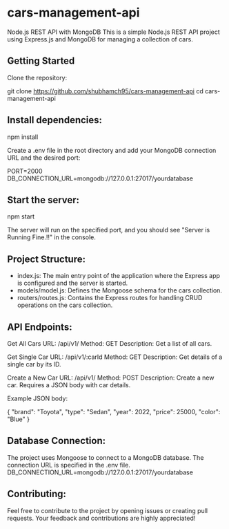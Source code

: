 # cars-management-api

 Node.js REST API with MongoDB This is a simple Node.js REST API project using Express.js and MongoDB for managing a collection of cars.

 ## Getting Started 
 Clone the repository:
 
 git clone https://github.com/shubhamch95/cars-management-api
 cd cars-management-api

 ## Install dependencies:
 
 npm install

Create a .env file in the root directory and add your MongoDB connection URL and the desired port:

PORT=2000
DB_CONNECTION_URL=mongodb://127.0.0.1:27017/yourdatabase

## Start the server:

 npm start

The server will run on the specified port, and you should see "Server is Running Fine.!!" in the console.

## Project Structure:

* index.js: The main entry point of the application where the Express app is configured and the server is started.
* models/model.js: Defines the Mongoose schema for the cars collection.
* routers/routes.js: Contains the Express routes for handling CRUD operations on the cars collection.

 ## API Endpoints:

 Get All Cars URL:
 /api/v1/ 
 Method: GET 
 Description: Get a list of all cars.

 Get Single Car URL: 
 /api/v1/:carId 
 Method: GET 
 Description: Get details of a single car by its ID.

 Create a New Car URL:
 /api/v1/ 
 Method: POST 
 Description: Create a new car. Requires a JSON body with car details.

Example JSON body: 

{
 "brand": "Toyota",
 "type": "Sedan", 
"year": 2022,
 "price": 25000,
 "color": "Blue" 
}

## Database Connection:

The project uses Mongoose to connect to a MongoDB database.
The connection URL is specified in the .env file.
DB_CONNECTION_URL=mongodb://127.0.0.1:27017/yourdatabase

## Contributing:

Feel free to contribute to the project by opening issues or creating pull requests.
Your feedback and contributions are highly appreciated!



